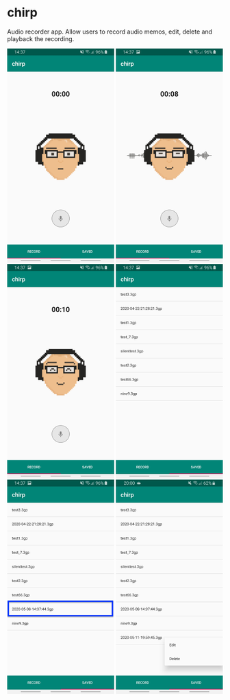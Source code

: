 # chirp
Audio recorder app.
Allow users to record audio memos, edit, delete and playback the recording.

<img src="images/chirp1.jpg" width="250" height="500">

<img src="images/chirp2.jpg" width="250" height="500">

<img src="images/chirp3.jpg" width="250" height="500">

<img src="images/chirp4.jpg" width="250" height="500">

<img src="images/chirp5.jpg" width="250" height="500">

<img src="images/chirp6.jpg" width="250" height="500">
